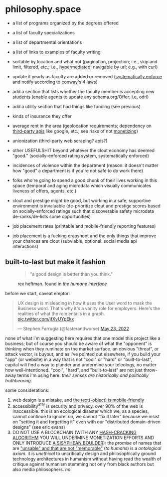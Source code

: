 # philosophy.space

- a list of programs organized by the degrees offered
- a list of faculty specializations
- a list of departmental orientations
- a list of links to examples of faculty writing

- sortable by location and what not (pagination, projection; i.e., skip and limit, filtered, etc.; i.e., [hypermediated][hyper]; navigable by url; e.g., with curl)
- update it yearly as faculty are added or removed ([systematically enforce][enforce] and notify according to [conway's 4 laws][conway])
- add a section that lists whether the faculty member is accepting new students (enable agents to update any schema.org/Offer; i.e, odrl)
- add a utility section that had things like funding (see previous)
- kinds of insurance they offer
- average rent in the area (geolocation requirements; dependency on [third-party apis][monetize] like google, etc.; see risks of not [monetizing][twitter])
- unionization (third-party web scraping? apis?)
- other USEFULSHIT beyond whatever the clout economy has deemed "good." (socially-enforced rating system, systematically enforced)
- incidences of violence within the department (reason: it doesn't matter how "good" a department is if you're not safe to do work there)
- folks who're going to spend a good chunk of their lives working in this space (temporal and aging microdata which visually communicates liveness of offers, agents, etc.)
- clout and prestige might be good, but working in a safe, supportive environment is invaluable (de-prioritize clout and prestige scores based on socially-enforced ratings such that discoverable safety microdata de-ranks/de-lists some opportunities)
- job placement rates (printable and mobile-friendly reporting features)
- job placement is a fucking crapshoot and the only things that improve your chances are clout (subviable, optional: social media api interactions)

## built-to-last but make it fashion

<figure>
	<blockquote>
		<p>"a good design is better than you think."</p>
	</blockquote>
	<figcaption>rex heftman. found in <cite>the humane interface</cite></figcaption>
</figure>

before we start, caveat emptor:

<blockquote class="twitter-tweet" data-dnt="true"><p lang="en" dir="ltr">UX design is misleading in how it uses the User word to mask the Business word. That&#39;s why it&#39;s a vanity role for employers. Here&#39;s the realities of what the role entails in a graph. <a href="https://t.co/jfXvUYpEkx">pic.twitter.com/jfXvUYpEkx</a></p>&mdash; Stephen Farrugia (@fasterandworse) <a href="https://twitter.com/fasterandworse/status/1528748399528398851?ref_src=twsrc%5Etfw">May 23, 2022</a></blockquote> <script async src="https://platform.twitter.com/widgets.js" charset="utf-8"></script> 

none of what i'm suggesting here requires that one model this project like a business; but of course you should be aware of what the "opponent" is thinking when they ruminate on the market surface. an obvious "threat", or attack vector, is buyout, and as i've pointed out elsewhere, if you build your "app" (or website) in a way that is not "cool" or "hard" or "built-to-last", capital will find a way to plunder and undermine your teleology, no matter how well-intentioned. "cool", "hard", and "built-to-last" are not just throw-away terms i'm using here: *their senses are historically and politically truthbearing*.

some considerations:

1. web design is a mistake, and [the text(-object) is mobile-friendly][mf]
2. [accessibility][a11y][<sup>a11y</sup>][ux] is [security and privacy][security]. over 90% of the web is inaccessible. this is an ecological disaster which we, as a species, cannot continue to ignore. *no*, we cannot "fix it later" because we insist on "setting it and forgetting it" even with our "distributed domain-driven designs" (see eric evans)
3. DO NOT USE A BLOCKCHAIN (WITH ANY [HASH-CRACKING ALGORITHM][hashcracking] YOU WILL UNDERMINE MONETIZATION EFFORTS AND ONLY INTRODUCE [A SISYPHEAN BOULDER][sisyphean]): the *promise* of names that are ["unsable" and that are not "memorable"][primer] (*to humans*) is a *ontological axiom*. it is *unethical* to uncritically design and philosophically ground technology architectures in humanism without having read the wealth of critique against humanism stemming not only from black authors but also media philosophers. *no*.

[conway]: http://www.amundsen.com/talks/2016-07-restfest-conway/2016-07-restfest-conway.pdf
[enforce]: https://twitchard.github.io/posts/2021-04-24-behavior-constraining-features.html
[monetize]: https://venturebeat.com/2022/04/24/api-first-cross-collaboration-the-secret-of-any-api-monetization-strategy/
[twitter]: https://apievangelist.com/2017/11/15/twitter-finally-begins-to-monetize-their-apis/
[hyper]: https://mamund.site44.com/articles/objects-v-messages/index.html
[sisyphean]: https://www.researchgate.net/publication/314687329_The_Sisyphean_Economy
[hashcracking]: https://wiki.p2pfoundation.net/Arthur_Brock_Against_the_Consensus_on_Data_Consensus_in_the_Blockchain
[primer]: https://github.com/WebOfTrustInfo/rwot11-the-hague/blob/f7bc2bdeb9e8affd093f1f14fa9157229c3b8207/advance-readings/did-primer-extended.md
[a11y]: https://www.w3.org/2009/cheatsheet/#wcag2
[security]: https://www.boia.org/blog/accessibility-is-privacy-and-security
[ux]: https://www.accessibility.uxdesign.cc/
[mf]: http://motherfuckingwebsite.com/
